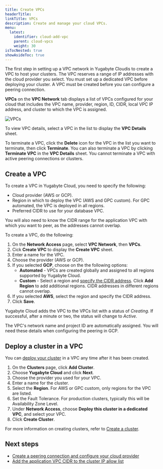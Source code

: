 ```yaml
---
title: Create VPCs
headerTitle: 
linkTitle: VPCs
description: Create and manage your cloud VPCs.
menu:
  latest:
    identifier: cloud-add-vpc
    parent: cloud-vpcs
    weight: 30
isTocNested: true
showAsideToc: true
---
```


The first step in setting up a VPC network in Yugabyte Cloudis to create a VPC to host your clusters. The VPC reserves a range of IP addresses with the cloud provider you select. You must set up a dedicated VPC before deploying your cluster. A VPC must be created before you can configure a peering connection.

**VPCs** on the **VPC Network** tab displays a list of VPCs configured for your cloud that includes the VPC name, provider, region, ID, CIDR, local VPC IP address, and cluster to which the VPC is assigned.

![VPCs](/images/yb-cloud/cloud-vpc.png)

To view VPC details, select a VPC in the list to display the **VPC Details** sheet.

To terminate a VPC, click the **Delete** icon for the VPC in the list you want to terminate, then click **Terminate**. You can also terminate a VPC by clicking **Terminate VPC** in the **VPC Details** sheet. You cannot terminate a VPC with active peering connections or clusters.

## Create a VPC

To create a VPC in Yugabyte Cloud, you need to specify the following:

- Cloud provider (AWS or GCP).
- Region in which to deploy the VPC (AWS and GPC custom). For GPC automated, the VPC is deployed in all regions.
- Preferred CIDR to use for your database VPC.

You will also need to know the CIDR range for the application VPC with which you want to peer, as the addresses cannot overlap.

To create a VPC, do the following:

1. On the **Network Access** page, select **VPC Network**, then **VPCs**.
1. Cick **Create VPC** to display the **Create VPC** sheet.
1. Enter a name for the VPC.
1. Choose the provider (AWS or GCP).
1. If you selected **GCP**, choose on the the following options:
    - **Automated** - VPCs are created globally and assigned to all regions supported by Yugabyte Cloud.
    - **Custom** - Select a region and [specify the CIDR address](../cloud-vpc-intro/#setting-the-cidr-and-sizing-your-vpc). Click **Add Region** to add additional regions. CIDR addresses in different regions cannot overlap.
1. If you selected **AWS**, select the region and specify the CIDR address.
1. Click **Save**.

Yugabyte Cloud adds the VPC to the VPCs list with a status of _Creating_. If successful, after a minute or two, the status will change to _Active_.

The VPC's network name and project ID are automatically assigned. You will need these details when configuring the peering in GCP.

## Deploy a cluster in a VPC

You can [deploy your cluster](../../cloud-basics/create-clusters/) in a VPC any time after it has been created.

1. On the **Clusters** page, click **Add Cluster**.
1. Choose **Yugabyte Cloud** and click **Next**.
1. Choose the provider you used for your VPC.
1. Enter a name for the cluster.
1. Select the **Region**. For AWS or GPC custom, only regions for the VPC are listed.
1. Set the Fault Tolerance. For production clusters, typically this will be Availability Zone Level.
1. Under **Network Access**, choose **Deploy this cluster in a dedicated VPC**, and select your VPC.
1. Click **Create Cluster**.

For more information on creating clusters, refer to [Create a cluster](../../cloud-basics/create-clusters/).

## Next steps

- [Create a peering connection and configure your cloud provider](../cloud-add-peering/)
- [Add the application VPC CIDR to the cluster IP allow list](../../cloud-basics/add-connections/)
